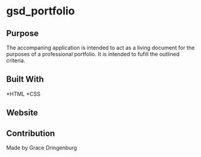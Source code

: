 # gsd_portfolio

## Purpose
The accompaning application is intended to act as a living document for the purposes of a professional portfolio. It is intended to fufill the outlined criteria. 

## Built With
*HTML
*CSS

## Website

## Contribution
Made by Grace Dringenburg

